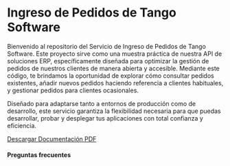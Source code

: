 # Ingreso de Pedidos de Tango Software

Bienvenido al repositorio del Servicio de Ingreso de Pedidos de Tango Software. Este proyecto sirve como una muestra práctica de nuestra API de soluciones ERP, específicamente diseñada para optimizar la gestión de pedidos de nuestros clientes de manera abierta y accesible. Mediante este código, te brindamos la oportunidad de explorar cómo consultar pedidos existentes, añadir nuevos pedidos haciendo referencia a clientes habituales, y gestionar pedidos para clientes ocasionales.

Diseñado para adaptarse tanto a entornos de producción como de desarrollo, este servicio garantiza la flexibilidad necesaria para que puedas desarrollar, probar y desplegar tus aplicaciones con total confianza y eficiencia.

[Descargar Documentación PDF](URL_DEL_PDF)


#### Preguntas frecuentes
